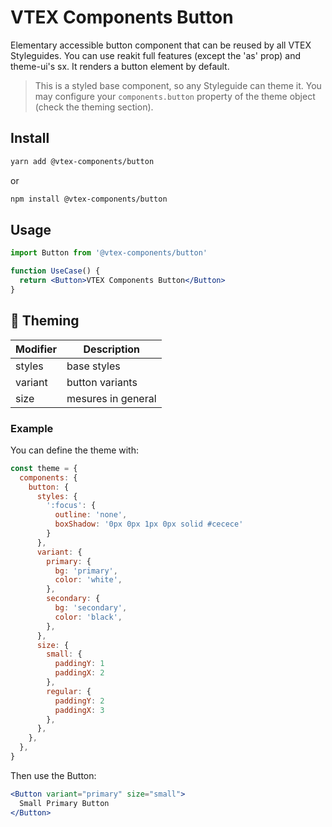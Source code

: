 # VTEX Components Button

Elementary accessible button component that can be reused by all VTEX Styleguides.
You can use reakit full features (except the 'as' prop) and theme-ui's sx.
It renders a button element by default.

> This is a styled base component, so any Styleguide can theme it. You may configure your `components.button` property of the theme object (check the theming section).

## Install

```bash
yarn add @vtex-components/button
```

or

```bash
npm install @vtex-components/button
```

## Usage

```jsx
import Button from '@vtex-components/button'

function UseCase() {
  return <Button>VTEX Components Button</Button>
}
```

## 🎨 Theming

| Modifier | Description        |
| -------- | ------------------ |
| styles   | base styles        |
| variant  | button variants    |
| size     | mesures in general |

### Example

You can define the theme with:

```js
const theme = {
  components: {
    button: {
      styles: {
        ':focus': {
          outline: 'none',
          boxShadow: '0px 0px 1px 0px solid #cecece'
        }
      },
      variant: {
        primary: {
          bg: 'primary',
          color: 'white',
        },
        secondary: {
          bg: 'secondary',
          color: 'black',
        },
      },
      size: {
        small: {
          paddingY: 1
          paddingX: 2
        },
        regular: {
          paddingY: 2
          paddingX: 3
        },
      },
    },
  },
}
```

Then use the Button:

```jsx
<Button variant="primary" size="small">
  Small Primary Button
</Button>
```
